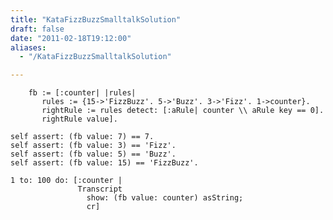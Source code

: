 ```yaml
---
title: "KataFizzBuzzSmalltalkSolution"
draft: false
date: "2011-02-18T19:12:00"
aliases:
  - "/KataFizzBuzzSmalltalkSolution"

---
```

        fb := [:counter| |rules|
           rules := {15->'FizzBuzz'. 5->'Buzz'. 3->'Fizz'. 1->counter}.
           rightRule := rules detect: [:aRule| counter \\ aRule key == 0].
           rightRule value].  

    self assert: (fb value: 7) == 7.
    self assert: (fb value: 3) == 'Fizz'.
    self assert: (fb value: 5) == 'Buzz'.
    self assert: (fb value: 15) == 'FizzBuzz'.

    1 to: 100 do: [:counter | 
                   Transcript 
                     show: (fb value: counter) asString;
                     cr]
